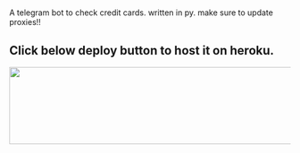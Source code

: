 #

A telegram bot to check credit cards. written in py.
make sure to update proxies!!


## Click below deploy button to host it on heroku.
<p align="center"><a href="https://dashboard.heroku.com/new?template=https://github.com/DAXXTEAM/CC-CHECKER"> <img src="https://img.shields.io/badge/Deploy%20On%20Heroku-green?style=for-the-badge&logo=heroku" width="520" height="138.45"/></a></p>




